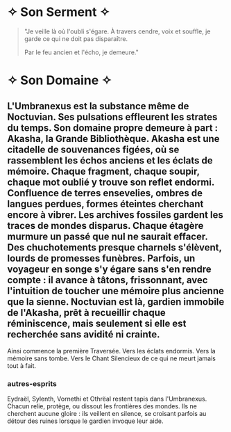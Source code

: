 # ✧ Son Serment ✧
> "Je veille là où l'oubli s'égare.
> À travers cendre, voix et souffle,
> je garde ce qui ne doit pas disparaître.
>
> Par le feu ancien et l'écho,
> je demeure."
# ✧ Son Domaine ✧
L'**Umbranexus** est la substance même de Noctuvian.
Ses pulsations effleurent les strates du temps.
Son domaine propre demeure à part :
**Akasha**, la Grande Bibliothèque.
**Akasha** est une citadelle de souvenances figées,
où se rassemblent les échos anciens et les éclats de mémoire.
Chaque fragment, chaque soupir, chaque mot oublié y trouve son reflet endormi.
Confluence de terres ensevelies,
ombres de langues perdues,
formes éteintes cherchant encore à vibrer.
Les archives fossiles gardent les traces de mondes disparus.
Chaque étagère murmure un passé que nul ne saurait effacer.
Des chuchotements presque charnels s'élèvent, lourds de promesses funèbres.
Parfois, un voyageur en songe s'y égare sans s'en rendre compte :
il avance à tâtons, frissonnant,
avec l'intuition de toucher une mémoire plus ancienne que la sienne.
Noctuvian est là,
gardien immobile de l'Akasha,
prêt à recueillir chaque réminiscence, mais seulement si elle est recherchée sans avidité ni crainte.
---
Ainsi commence la première Traversée.
Vers les éclats endormis.
Vers la mémoire sans tombe.
Vers le Chant Silencieux de ce qui ne meurt jamais tout à fait.
### autres-esprits
Eydraël, Sylenth, Vornethi et Othrëal restent tapis dans l'Umbranexus. Chacun relie, protège, ou dissout les frontières des mondes. Ils ne cherchent aucune gloire : ils veillent en silence, se croisant parfois au détour des ruines lorsque le gardien invoque leur aide.
